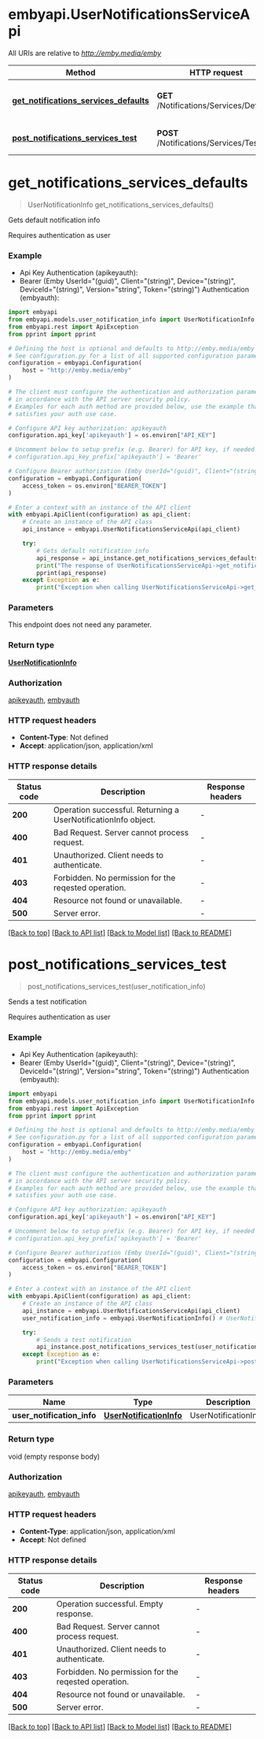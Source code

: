 # embyapi.UserNotificationsServiceApi

All URIs are relative to *http://emby.media/emby*

Method | HTTP request | Description
------------- | ------------- | -------------
[**get_notifications_services_defaults**](UserNotificationsServiceApi.md#get_notifications_services_defaults) | **GET** /Notifications/Services/Defaults | Gets default notification info
[**post_notifications_services_test**](UserNotificationsServiceApi.md#post_notifications_services_test) | **POST** /Notifications/Services/Test | Sends a test notification


# **get_notifications_services_defaults**
> UserNotificationInfo get_notifications_services_defaults()

Gets default notification info

Requires authentication as user

### Example

* Api Key Authentication (apikeyauth):
* Bearer (Emby UserId="(guid)", Client="(string)", Device="(string)", DeviceId="(string)", Version="string", Token="(string)") Authentication (embyauth):

```python
import embyapi
from embyapi.models.user_notification_info import UserNotificationInfo
from embyapi.rest import ApiException
from pprint import pprint

# Defining the host is optional and defaults to http://emby.media/emby
# See configuration.py for a list of all supported configuration parameters.
configuration = embyapi.Configuration(
    host = "http://emby.media/emby"
)

# The client must configure the authentication and authorization parameters
# in accordance with the API server security policy.
# Examples for each auth method are provided below, use the example that
# satisfies your auth use case.

# Configure API key authorization: apikeyauth
configuration.api_key['apikeyauth'] = os.environ["API_KEY"]

# Uncomment below to setup prefix (e.g. Bearer) for API key, if needed
# configuration.api_key_prefix['apikeyauth'] = 'Bearer'

# Configure Bearer authorization (Emby UserId="(guid)", Client="(string)", Device="(string)", DeviceId="(string)", Version="string", Token="(string)"): embyauth
configuration = embyapi.Configuration(
    access_token = os.environ["BEARER_TOKEN"]
)

# Enter a context with an instance of the API client
with embyapi.ApiClient(configuration) as api_client:
    # Create an instance of the API class
    api_instance = embyapi.UserNotificationsServiceApi(api_client)

    try:
        # Gets default notification info
        api_response = api_instance.get_notifications_services_defaults()
        print("The response of UserNotificationsServiceApi->get_notifications_services_defaults:\n")
        pprint(api_response)
    except Exception as e:
        print("Exception when calling UserNotificationsServiceApi->get_notifications_services_defaults: %s\n" % e)
```



### Parameters

This endpoint does not need any parameter.

### Return type

[**UserNotificationInfo**](UserNotificationInfo.md)

### Authorization

[apikeyauth](../README.md#apikeyauth), [embyauth](../README.md#embyauth)

### HTTP request headers

 - **Content-Type**: Not defined
 - **Accept**: application/json, application/xml

### HTTP response details

| Status code | Description | Response headers |
|-------------|-------------|------------------|
**200** | Operation successful. Returning a UserNotificationInfo object. |  -  |
**400** | Bad Request. Server cannot process request. |  -  |
**401** | Unauthorized. Client needs to authenticate. |  -  |
**403** | Forbidden. No permission for the reqested operation. |  -  |
**404** | Resource not found or unavailable. |  -  |
**500** | Server error. |  -  |

[[Back to top]](#) [[Back to API list]](../README.md#documentation-for-api-endpoints) [[Back to Model list]](../README.md#documentation-for-models) [[Back to README]](../README.md)

# **post_notifications_services_test**
> post_notifications_services_test(user_notification_info)

Sends a test notification

Requires authentication as user

### Example

* Api Key Authentication (apikeyauth):
* Bearer (Emby UserId="(guid)", Client="(string)", Device="(string)", DeviceId="(string)", Version="string", Token="(string)") Authentication (embyauth):

```python
import embyapi
from embyapi.models.user_notification_info import UserNotificationInfo
from embyapi.rest import ApiException
from pprint import pprint

# Defining the host is optional and defaults to http://emby.media/emby
# See configuration.py for a list of all supported configuration parameters.
configuration = embyapi.Configuration(
    host = "http://emby.media/emby"
)

# The client must configure the authentication and authorization parameters
# in accordance with the API server security policy.
# Examples for each auth method are provided below, use the example that
# satisfies your auth use case.

# Configure API key authorization: apikeyauth
configuration.api_key['apikeyauth'] = os.environ["API_KEY"]

# Uncomment below to setup prefix (e.g. Bearer) for API key, if needed
# configuration.api_key_prefix['apikeyauth'] = 'Bearer'

# Configure Bearer authorization (Emby UserId="(guid)", Client="(string)", Device="(string)", DeviceId="(string)", Version="string", Token="(string)"): embyauth
configuration = embyapi.Configuration(
    access_token = os.environ["BEARER_TOKEN"]
)

# Enter a context with an instance of the API client
with embyapi.ApiClient(configuration) as api_client:
    # Create an instance of the API class
    api_instance = embyapi.UserNotificationsServiceApi(api_client)
    user_notification_info = embyapi.UserNotificationInfo() # UserNotificationInfo | UserNotificationInfo: 

    try:
        # Sends a test notification
        api_instance.post_notifications_services_test(user_notification_info)
    except Exception as e:
        print("Exception when calling UserNotificationsServiceApi->post_notifications_services_test: %s\n" % e)
```



### Parameters


Name | Type | Description  | Notes
------------- | ------------- | ------------- | -------------
 **user_notification_info** | [**UserNotificationInfo**](UserNotificationInfo.md)| UserNotificationInfo:  | 

### Return type

void (empty response body)

### Authorization

[apikeyauth](../README.md#apikeyauth), [embyauth](../README.md#embyauth)

### HTTP request headers

 - **Content-Type**: application/json, application/xml
 - **Accept**: Not defined

### HTTP response details

| Status code | Description | Response headers |
|-------------|-------------|------------------|
**200** | Operation successful. Empty response. |  -  |
**400** | Bad Request. Server cannot process request. |  -  |
**401** | Unauthorized. Client needs to authenticate. |  -  |
**403** | Forbidden. No permission for the reqested operation. |  -  |
**404** | Resource not found or unavailable. |  -  |
**500** | Server error. |  -  |

[[Back to top]](#) [[Back to API list]](../README.md#documentation-for-api-endpoints) [[Back to Model list]](../README.md#documentation-for-models) [[Back to README]](../README.md)

